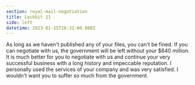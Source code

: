 ```yaml
---
section: royal-mail-negotiation
title: Lockbit 11
side: left
datetime: 2023-01-25T18:32:00.000Z
---
```

As long as we haven't published any of your files, you can't be fined. If you can negotiate with us, the government will be left without your $640 million. It is much better for you to negotiate with us and continue your very successful business with a long history and impeccable reputation. I personally used the services of your company and was very satisfied. I wouldn't want you to suffer so much from the government.

